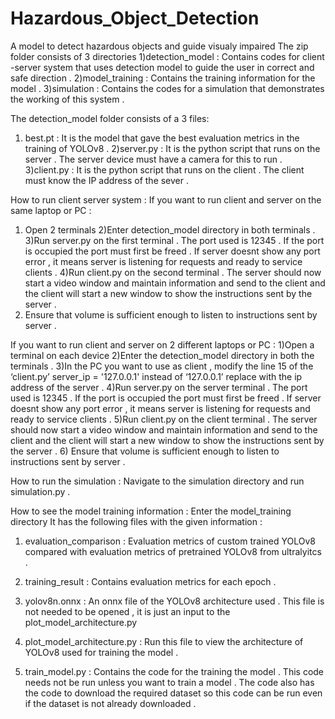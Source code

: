 # Hazardous_Object_Detection
A model to detect hazardous objects and guide visualy impaired
The zip folder consists of 3 directories
1)detection_model :
Contains codes for client -server system that uses detection model to guide the user in correct and safe direction .
2)model_training :
Contains the training information for the model .
3)simulation :
Contains the codes for a simulation that demonstrates the working of this system .

The detection_model folder consists of a 3 files:
1) best.pt :
It is the model that gave the best evaluation metrics in the training of YOLOv8 .
2)server.py :
It is the python script that runs on the server . The server  device must have a camera for this to run .
3)client.py :
It is the python script that runs on the client . The client must know the IP address of the sever .

How to run client server system :
If you want to run client and server on the same laptop or PC :  
1) Open 2 terminals
2)Enter detection_model directory in both terminals .
3)Run server.py on the first terminal . The port used is 12345 . If the port is occupied the port must first be freed . If server doesnt show any port error , it means server is listening for requests and ready to service clients .
4)Run client.py on the second terminal . The server should now start a video window and maintain information and send to the client and the client will start a new window to show the instructions sent by the server .
5) Ensure that volume is sufficient enough to listen to instructions sent by server .

If you want to run client and server on 2 different laptops or PC  :
1)Open a terminal on each device
2)Enter the detection_model directory in both the terminals .
3)In the PC you want to use as client , modify the line 15 of the ‘client.py’
server_ip = '127.0.0.1'
instead of ‘127.0.0.1’ replace with the ip address of the server .
4)Run server.py on the server terminal . The port used is 12345 . If the port is occupied the port must first be freed . If server doesnt show any port error , it means server is listening for requests and ready to service clients .
5)Run client.py on the client terminal . The server should now start a video window and maintain information and send to the client and the client will start a new window to show the instructions sent by the server .
6) Ensure that volume is sufficient enough to listen to instructions sent by server .

How to run the simulation :
Navigate to the simulation directory and run simulation.py .


How to see the model training information :
Enter the model_training directory
It has the following files with the given information :
1) evaluation_comparison : Evaluation metrics of custom trained YOLOv8 compared with evaluation metrics of pretrained YOLOv8 from ultralyitcs .


2) training_result : Contains evaluation metrics for each epoch .

3) yolov8n.onnx : An onnx file of the YOLOv8 architecture used . This file is not needed to be opened , it is just an input to the plot_model_architecture.py

4) plot_model_architecture.py : Run this file to view the architecture of YOLOv8 used for training the model .

5) train_model.py : Contains the code for the training the model . This code needs not be run unless you want to train a model . The code also has the code to download the required dataset so this code can be run even if the dataset is not already downloaded .



